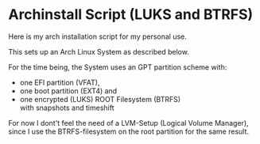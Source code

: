 # Archinstall Script (LUKS and BTRFS)
Here is my arch installation script for my personal use. 

This sets up an Arch Linux System as described below.

For the time being, the System uses an GPT partition scheme with:
  - one EFI partition (VFAT), 
  - one boot partition (EXT4) and
  - one encrypted (LUKS) ROOT Filesystem (BTRFS) <br> with snapshots and timeshift

For now I dont't feel the need of a LVM-Setup (Logical Volume Manager), <br> since I use the BTRFS-filesystem on the root partition for the same result.
